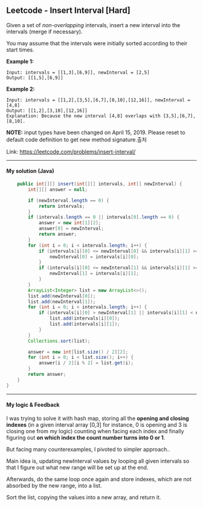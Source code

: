 ## Leetcode - Insert Interval [Hard]

Given a set of *non-overlapping* intervals, insert a new interval into the intervals (merge if necessary).

You may assume that the intervals were initially sorted according to their start times.

**Example 1:**

```
Input: intervals = [[1,3],[6,9]], newInterval = [2,5]
Output: [[1,5],[6,9]]
```

**Example 2:**

```
Input: intervals = [[1,2],[3,5],[6,7],[8,10],[12,16]], newInterval = [4,8]
Output: [[1,2],[3,10],[12,16]]
Explanation: Because the new interval [4,8] overlaps with [3,5],[6,7],[8,10].
```

**NOTE:** input types have been changed on April 15, 2019. Please reset to default code definition to get new method signature.출처 

Link: https://leetcode.com/problems/insert-interval/



---



#### My solution (Java)

```java
    public int[][] insert(int[][] intervals, int[] newInterval) {
        int[][] answer = null;

        if (newInterval.length == 0) {
            return intervals;
        }
        if (intervals.length == 0 || intervals[0].length == 0) {
            answer = new int[1][2];
            answer[0] = newInterval;
            return answer;
        }
        for (int i = 0; i < intervals.length; i++) {
            if (intervals[i][0] <= newInterval[0] && intervals[i][1] >= newInterval[0]) {
                newInterval[0] = intervals[i][0];
            }
            if (intervals[i][0] <= newInterval[1] && intervals[i][1] >= newInterval[1]) {
                newInterval[1] = intervals[i][1];
            }
        }
        ArrayList<Integer> list = new ArrayList<>();
        list.add(newInterval[0]);
        list.add(newInterval[1]);
        for (int i = 0; i < intervals.length; i++) {
            if (intervals[i][0] > newInterval[1] || intervals[i][1] < newInterval[0]) {
                list.add(intervals[i][0]);
                list.add(intervals[i][1]);
            }
        }
        Collections.sort(list);

        answer = new int[list.size() / 2][2];
        for (int i = 0; i < list.size(); i++) {
            answer[i / 2][i % 2] = list.get(i);
        }
        return answer;
    }
}

```

---



#### My logic & Feedback

I was trying to solve it with hash map, storing all the **opening and closing indexes** (in a given interval array [0,3] for instance, 0 is opening and 3 is closing one from my logic) counting when facing each index and finally figuring out **on which index the count number turns into 0 or 1**.

But facing many counterexamples, I pivoted to simpler approach..

Main idea is, updating newInterval values by looping all given intervals so that I figure out what new range will be set up at the end.

Afterwards, do the same loop once again and store indexes, which are not absorbed by the new range, into a list.

Sort the list, copying the values into a new array, and return it.

